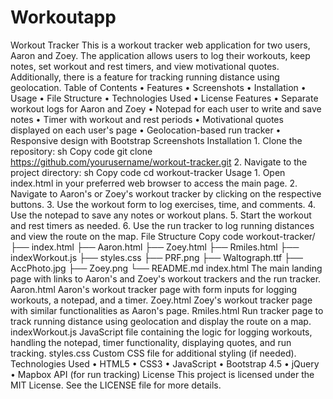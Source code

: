 # Workoutapp

Workout Tracker
This is a workout tracker web application for two users, Aaron and Zoey. The application allows users to log their workouts, keep notes, set workout and rest timers, and view motivational quotes. Additionally, there is a feature for tracking running distance using geolocation.
Table of Contents
    • Features
    • Screenshots
    • Installation
    • Usage
    • File Structure
    • Technologies Used
    • License
Features
    • Separate workout logs for Aaron and Zoey
    • Notepad for each user to write and save notes
    • Timer with workout and rest periods
    • Motivational quotes displayed on each user's page
    • Geolocation-based run tracker
    • Responsive design with Bootstrap
Screenshots
Installation
    1. Clone the repository:
       sh
       Copy code
       git clone https://github.com/yourusername/workout-tracker.git
    2. Navigate to the project directory:
       sh
       Copy code
       cd workout-tracker
Usage
    1. Open index.html in your preferred web browser to access the main page.
    2. Navigate to Aaron's or Zoey's workout tracker by clicking on the respective buttons.
    3. Use the workout form to log exercises, time, and comments.
    4. Use the notepad to save any notes or workout plans.
    5. Start the workout and rest timers as needed.
    6. Use the run tracker to log running distances and view the route on the map.
File Structure
Copy code
workout-tracker/
├── index.html
├── Aaron.html
├── Zoey.html
├── Rmiles.html
├── indexWorkout.js
├── styles.css
├── PRF.png
├── Waltograph.ttf
├── AccPhoto.jpg
├── Zoey.png
└── README.md
index.html
The main landing page with links to Aaron's and Zoey's workout trackers and the run tracker.
Aaron.html
Aaron's workout tracker page with form inputs for logging workouts, a notepad, and a timer.
Zoey.html
Zoey's workout tracker page with similar functionalities as Aaron's page.
Rmiles.html
Run tracker page to track running distance using geolocation and display the route on a map.
indexWorkout.js
JavaScript file containing the logic for logging workouts, handling the notepad, timer functionality, displaying quotes, and run tracking.
styles.css
Custom CSS file for additional styling (if needed).
Technologies Used
    • HTML5
    • CSS3
    • JavaScript
    • Bootstrap 4.5
    • jQuery
    • Mapbox API (for run tracking)
License
This project is licensed under the MIT License. See the LICENSE file for more details.
